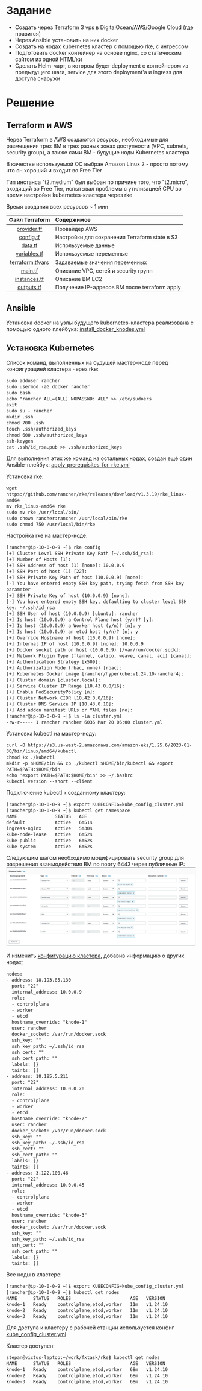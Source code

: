 # Задание  
* Создать через Terraform 3 vps в DigitalOcean/AWS/Google Cloud (где нравится)  
* Через Ansible установить на них docker  
* Создать на нодах kubernetes кластер с помощью rke, с ингрессом  
* Подготовить docker контейнер на основе nginx, со статическим сайтом из одной HTML'ки  
* Сделать Helm-чарт, в котором будет deployment с контейнером из предыдущего шага, service для этого deployment'а и ingress для доступа снаружи  

# Решение  
## Terraform и AWS  

Через Terraform в AWS создаются ресурсы, необходимые для размещения трех ВМ в трех разных зонах доступности (VPC, subnets, security group), а также сами ВМ - будущие ноды Kubernetes кластера  

В качестве используемой ОС выбран Amazon Linux 2 - просто потому что он хороший и входит во Free Tier  

Тип инстанса "t2.medium" был выбран по причине того, что "t2.micro", входящий во Free Tier, испытывал проблемы с утилизацией CPU во время настройки kubernetes-кластера через rke  

Время создания всех ресурсов ~ 1 мин  

| Файл Terraform                                         | Содержимое                                      |
| :-----------------------------------------------------:|:------------------------------------------------|
| [provider.tf](./Terraform/provider.tf)                 | Провайдер AWS                                   |
| [config.tf](./Terraform/config.tf)                     | Настройки для сохранения Terraform state в S3   |
| [data.tf](./Terraform/data.tf)                         | Используемые данные                             |
| [variables.tf](./Terraform/variables.tf)               | Используемые переменные                         |
| [terraform.tfvars](./Terraform/terraform.tfvars)       | Задаваемые значения переменных                  |
| [main.tf](./Terraform/main.tf)                         | Описание VPC, сетей и security групп            |
| [instances.tf](./Terraform/instances.tf)               | Описание ВМ EC2                                 |
| [outputs.tf](./Terraform/outputs.tf)                   | Получение IP-адресов ВМ после terraform apply   |

## Ansible  

Установка docker на узлы будущего kubernetes-кластера реализована с помощью одного плейбука: [install_docker_knodes.yml](./Ansible/install_docker_knodes.yml)  

## Установка Kubernetes  
Список команд, выполненных на будущей мастер-ноде перед конфигурацией кластера через rke:  
```
sudo adduser rancher
sudo usermod -aG docker rancher
sudo bash
echo "rancher ALL=(ALL) NOPASSWD: ALL" >> /etc/sudoers
exit
sudo su - rancher
mkdir .ssh
chmod 700 .ssh
touch .ssh/authorized_keys
chmod 600 .ssh/authorized_keys
ssh-keygen
cat .ssh/id_rsa.pub >> .ssh/authorized_keys
```

Для выполнения этих же команд на остальных нодах, создан ещё один Ansible-плейбук: [apply_prerequisites_for_rke.yml](./Ansible/apply_prerequisites_for_rke.yml)  

Установка rke:  
```
wget https://github.com/rancher/rke/releases/download/v1.3.19/rke_linux-amd64
mv rke_linux-amd64 rke
sudo mv rke /usr/local/bin/
sudo chown rancher:rancher /usr/local/bin/rke
sudo chmod 750 /usr/local/bin/rke
```

Настройка rke на мастер-ноде:  
```
[rancher@ip-10-0-0-9 ~]$ rke config
[+] Cluster Level SSH Private Key Path [~/.ssh/id_rsa]: 
[+] Number of Hosts [1]: 
[+] SSH Address of host (1) [none]: 10.0.0.9
[+] SSH Port of host (1) [22]: 
[+] SSH Private Key Path of host (10.0.0.9) [none]: 
[-] You have entered empty SSH key path, trying fetch from SSH key parameter
[+] SSH Private Key of host (10.0.0.9) [none]: 
[-] You have entered empty SSH key, defaulting to cluster level SSH key: ~/.ssh/id_rsa
[+] SSH User of host (10.0.0.9) [ubuntu]: rancher
[+] Is host (10.0.0.9) a Control Plane host (y/n)? [y]: 
[+] Is host (10.0.0.9) a Worker host (y/n)? [n]: y
[+] Is host (10.0.0.9) an etcd host (y/n)? [n]: y
[+] Override Hostname of host (10.0.0.9) [none]: 
[+] Internal IP of host (10.0.0.9) [none]: 10.0.0.9
[+] Docker socket path on host (10.0.0.9) [/var/run/docker.sock]: 
[+] Network Plugin Type (flannel, calico, weave, canal, aci) [canal]: 
[+] Authentication Strategy [x509]: 
[+] Authorization Mode (rbac, none) [rbac]: 
[+] Kubernetes Docker image [rancher/hyperkube:v1.24.10-rancher4]: 
[+] Cluster domain [cluster.local]: 
[+] Service Cluster IP Range [10.43.0.0/16]: 
[+] Enable PodSecurityPolicy [n]: 
[+] Cluster Network CIDR [10.42.0.0/16]: 
[+] Cluster DNS Service IP [10.43.0.10]: 
[+] Add addon manifest URLs or YAML files [no]: 
[rancher@ip-10-0-0-9 ~]$ ls -la cluster.yml 
-rw-r----- 1 rancher rancher 6036 Mar 20 06:00 cluster.yml
```

Установка kubectl на мастер-ноду:  
```
curl -O https://s3.us-west-2.amazonaws.com/amazon-eks/1.25.6/2023-01-30/bin/linux/amd64/kubectl
chmod +x ./kubectl
mkdir -p $HOME/bin && cp ./kubectl $HOME/bin/kubectl && export PATH=$PATH:$HOME/bin
echo 'export PATH=$PATH:$HOME/bin' >> ~/.bashrc
kubectl version --short --client
```

Подключение kubectl к созданному кластеру:  
```
[rancher@ip-10-0-0-9 ~]$ export KUBECONFIG=kube_config_cluster.yml 
[rancher@ip-10-0-0-9 ~]$ kubectl get namespace
NAME              STATUS   AGE
default           Active   6m51s
ingress-nginx     Active   5m30s
kube-node-lease   Active   6m52s
kube-public       Active   6m52s
kube-system       Active   6m52s
```

Следующим шагом необходимо модифицировать security group для разрешения взаимодействия ВМ по порту 6443 через публичные IP:  
![Screenshot](./Screenshots/Screenshot1.png)  

И изменить [конфигурацию кластера](./rke/cluster.yml), добавив информацию о других нодах:  
```
nodes:
- address: 18.193.85.130
  port: "22"
  internal_address: 10.0.0.9
  role:
  - controlplane
  - worker
  - etcd
  hostname_override: "knode-1"
  user: rancher
  docker_socket: /var/run/docker.sock
  ssh_key: ""
  ssh_key_path: ~/.ssh/id_rsa
  ssh_cert: ""
  ssh_cert_path: ""
  labels: {}
  taints: []
- address: 18.185.5.211
  port: "22"
  internal_address: 10.0.0.20
  role:
  - controlplane
  - worker
  - etcd
  hostname_override: "knode-2"
  user: rancher
  docker_socket: /var/run/docker.sock
  ssh_key: ""
  ssh_key_path: ~/.ssh/id_rsa
  ssh_cert: ""
  ssh_cert_path: ""
  labels: {}
  taints: []
- address: 3.122.100.46
  port: "22"
  internal_address: 10.0.0.45
  role:
  - controlplane
  - worker
  - etcd
  hostname_override: "knode-3"
  user: rancher
  docker_socket: /var/run/docker.sock
  ssh_key: ""
  ssh_key_path: ~/.ssh/id_rsa
  ssh_cert: ""
  ssh_cert_path: ""
  labels: {}
  taints: []
```

Все ноды в кластере:  
```
[rancher@ip-10-0-0-9 ~]$ export KUBECONFIG=kube_config_cluster.yml 
[rancher@ip-10-0-0-9 ~]$ kubectl get nodes
NAME      STATUS   ROLES                      AGE   VERSION
knode-1   Ready    controlplane,etcd,worker   11m   v1.24.10
knode-2   Ready    controlplane,etcd,worker   11m   v1.24.10
knode-3   Ready    controlplane,etcd,worker   11m   v1.24.10
```

Для доступа к кластеру с рабочей станции используется конфиг [kube_config_cluster.yml](./rke/kube_config_cluster.yml)

Кластер доступен:  
```
stepan@victus-laptop:~/work/fxtask/rke$ kubectl get nodes
NAME      STATUS   ROLES                      AGE   VERSION
knode-1   Ready    controlplane,etcd,worker   68m   v1.24.10
knode-2   Ready    controlplane,etcd,worker   68m   v1.24.10
knode-3   Ready    controlplane,etcd,worker   68m   v1.24.10
```
